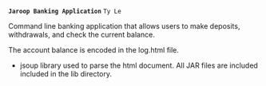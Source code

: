 **`Jaroop Banking Application`**
`Ty Le`


Command line banking application that allows  users to make deposits, withdrawals, and check the current balance. 

The account balance is encoded in the log.html file.


 - jsoup library used to parse the html document. All JAR files are included included in the lib directory.